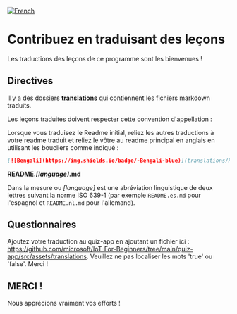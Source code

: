 [![French](https://img.shields.io/badge/-French-purple)](TRANSLATIONS.fr.md)
# Contribuez en traduisant des leçons

Les traductions des leçons de ce programme sont les bienvenues !

## Directives

Il y a des dossiers [**translations**](https://github.com/microsoft/IoT-For-Beginners/tree/main/1-getting-started/lessons/1-introduction-to-iot/translations) qui contiennent les fichiers markdown traduits.

Les leçons traduites doivent respecter cette convention d'appellation :

Lorsque vous traduisez le Readme initial, reliez les autres traductions à votre readme traduit et reliez le vôtre au readme principal en anglais en utilisant les boucliers comme indiqué :

```markdown
[![Bengali](https://img.shields.io/badge/-Bengali-blue)](translations/README.bn.md)
```
**README._[language]_.md**

Dans la mesure ou _[language]_ est une abréviation linguistique de deux lettres suivant la norme ISO 639-1 (par exemple `README.es.md` pour l'espagnol et `README.nl.md` pour l'allemand).

## Questionnaires

Ajoutez votre traduction au quiz-app en ajoutant un fichier ici : https://github.com/microsoft/IoT-For-Beginners/tree/main/quiz-app/src/assets/translations. Veuillez ne pas localiser les mots 'true' ou 'false'. Merci !

## MERCI !  

Nous apprécions vraiment vos efforts !
